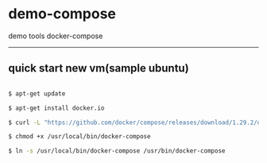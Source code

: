 # demo-compose
demo tools docker-compose

---

## quick start new vm(sample ubuntu)

``` bash

$ apt-get update

$ apt-get install docker.io

$ curl -L "https://github.com/docker/compose/releases/download/1.29.2/docker-compose-$(uname -s)-$(uname -m)" -o /usr/local/bin/docker-compose

$ chmod +x /usr/local/bin/docker-compose

$ ln -s /usr/local/bin/docker-compose /usr/bin/docker-compose

```
